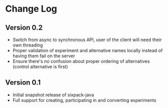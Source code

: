 Change Log
==========

Version 0.2
----------------------------
* Switch from async to synchronous API, user of the client will need their own threading
* Proper validation of experiment and alternative names locally instead of having them fail on the server
* Ensure there's no confusion about proper ordering of alternatives (control alternative is first)

Version 0.1
----------------------------

* Initial snapshot release of sixpack-java
* Full support for creating, participating in and converting experiments
